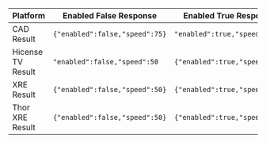 | Platform          | Enabled False Response         | Enabled True Response         |
| ----------------- | ------------------------------ | ----------------------------- |
| CAD Result        | `{"enabled":false,"speed":75}` | `"enabled":true,"speed":75}`  |
| Hicense TV Result | `"enabled":false,"speed":50`   | `{"enabled":true,"speed":50}` |
| XRE Result        | `{"enabled":false,"speed":50}` | `{"enabled":true,"speed":50}` |
| Thor XRE Result   | `{"enabled":false,"speed":50}` | `{"enabled":true,"speed":50}` |

